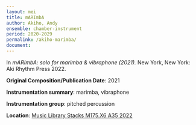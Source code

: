 ```yaml
---
layout: mei
title: mARImbA
author: Akiho, Andy
ensemble: chamber-instrument
period: 2020-2029
permalink: /akiho-marimba/
document: 
---
```


In *mARImbA: solo for marimba & vibraphone (2021).* New York, New York: Aki Rhythm Press 2022.

**Original Composition/Publication Date**: 2021

**Instrumentation summary**: marimba, vibraphone

**Instrumentation group**: pitched percussion

**Location**: <a href="https://tufts.primo.exlibrisgroup.com/permalink/01TUN_INST/1kc9gia/alma991018897373303851" target="_blank">Music Library Stacks M175.X6 A35 2022</a>